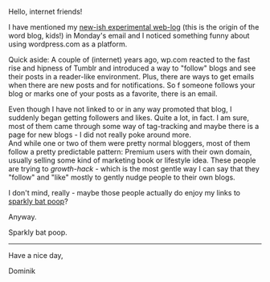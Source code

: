 Hello, internet friends!

I have mentioned my <a href="http://dominik.wordpress.com/">new-ish experimental web-log</a> (this is the origin of the word blog, kids!) in Monday's email and I noticed something funny about using wordpress.com as a platform.  

Quick aside: A couple of (internet) years ago, wp.com reacted to the fast rise and hipness of Tumblr and introduced a way to "follow" blogs and see their posts in a reader-like environment. Plus, there are ways to get emails when there are new posts and for notifications. So f someone follows your blog or marks one of your posts as a favorite, there is an email.

Even though I have not linked to or in any way promoted that blog, I suddenly began getting followers and likes. Quite a lot, in fact. I am sure, most of them came through some way of tag-tracking and maybe there is a page for new blogs - I did not really poke around more.  
And while one or two of them were pretty normal bloggers, most of them follow a pretty predictable pattern: Premium users with their own domain, usually selling some kind of marketing book or lifestyle idea. These people are trying to *growth-hack* - which is the most gentle way I can say that they "follow" and "like" mostly to gently nudge people to their own blogs.

I don't mind, really - maybe those people actually do enjoy my links to <a href="http://www.wired.com/2014/05/bats-have-sparkly-poop/">sparkly bat poop</a>?

Anyway.

Sparkly bat poop.

---

Have a nice day,

Dominik